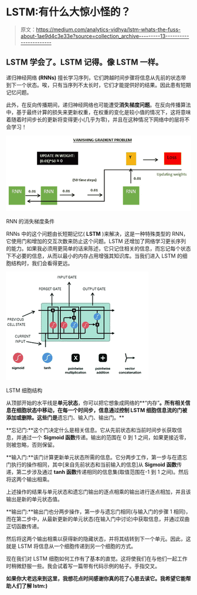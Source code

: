 # LSTM:有什么大惊小怪的？

> 原文：<https://medium.com/analytics-vidhya/lstm-whats-the-fuss-about-1ae9d4c3e33e?source=collection_archive---------13----------------------->

## LSTM 学会了。LSTM 记得。像 LSTM 一样。

递归神经网络 **(RNNs)** 擅长学习序列，它们跨越时间步骤将信息从先前的状态带到下一个状态。唉，只有当序列不太长时，它们才能提供好的结果。因此患有短期记忆问题。

此外，在反向传播期间，递归神经网络也可能遭受**消失梯度问题**。在反向传播算法中，基于最终计算的损失来更新权重，在权重的变化是较小值的情况下，这将意味着随着时间步长的更新将变得更小(几乎为零)，并且在这种情况下网络中的层将不会学习！

![](img/32a3bcf6cf0d15376d06b7e82f8d3298.png)

RNN 的消失梯度条件

RNNs 中的这个问题由长短期记忆( **LSTM** )来解决，这是一种特殊类型的 RNN，它使用门和增加的交互次数来防止这个问题。LSTM 还增加了网络学习更长序列的能力。如果我必须用更简单的话来陈述，它只记住相关的信息，而忘记每个状态下不必要的信息，从而以最小的内存占用增强其知识库。当我们进入 LSTM 的细胞结构时，我们会看得更远。

![](img/d6bdc605b77c3bf3bcc78189412b3000.png)

LSTM 细胞结构

从顶部开始的水平线是**单元状态**，你可以把它想象成网络的**“内存”**。所有相关信息在细胞状态中移动，在每一个时间步，信息通过控制 LSTM 细胞信息流的门被添加或删除。这些门是**遗忘门、输入门、输出门。**

**忘记门:**这个门决定什么是相关信息。它从先前状态和当前时间步长获取信息，并通过一个 **Sigmoid 函数**传递。输出的范围在 0 到 1 之间，如果更接近零，则被忽略，否则保留。

**输入门:**该门计算更新单元状态所需的信息。它分两步工作，第一步与在遗忘门执行的操作相同，其中[来自先前状态和当前输入的信息]从 **Sigmoid 函数**传递，第二步涉及通过 **tanh 函数**传递相同的信息集(取值范围在-1 到 1 之间)。然后将这两个输出相乘。

上述操作的结果与单元状态和遗忘门输出的逐点相乘的输出进行逐点相加，并且该输出是新的单元状态值。

**输出门:**输出门也分两步操作，第一步与遗忘门相同(与输入门的步骤 1 相同)，而在第二步中，从最新更新的单元状态(在输入门中讨论)中获取信息，并通过双曲正切函数传递。

然后将这两个输出相乘以获得新的隐藏状态，并将其结转到下一个单元。因此，这就是 LSTM 将信息从一个细胞传递到另一个细胞的方式。

现在我们对 LSTM 细胞如何工作有了基本的直觉。这将使我们在与他们一起工作时稍微舒服一些。我会试着写一篇带有代码示例的帖子。手指交叉。

**如果你大老远来到这里，我想花点时间感谢你真的花了心思去读它。我希望它能帮助人们了解 lstm:)**
